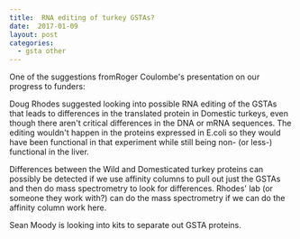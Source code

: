 ```yaml
---
title:  RNA editing of turkey GSTAs?
date:  2017-01-09
layout: post
categories:
  - gsta other
---
```


One of the suggestions fromRoger Coulombe's presentation on our progress to funders:

Doug Rhodes suggested looking into possible RNA editing of the GSTAs that leads to differences in the translated protein in Domestic turkeys, even though there aren't critical differences in the DNA or mRNA sequences. The editing wouldn't happen in the proteins expressed in E.coli so they would have been functional in that experiment while still being non- (or less-) functional in the liver.

Differences between the Wild and Domesticated turkey proteins can possibly be detected if we use affinity columns to pull out just the GSTAs and then do mass spectrometry to look for differences. Rhodes' lab (or someone they work with?) can do the mass spectrometry if we can do the affinity column work here.

Sean Moody is looking into kits to separate out GSTA proteins.
